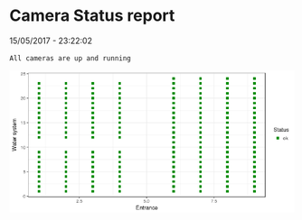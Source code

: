 Camera Status report
================
15/05/2017 - 23:22:02

    All cameras are up and running

![](camreport_files/figure-markdown_github/unnamed-chunk-2-1.png)
